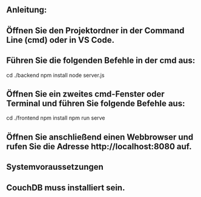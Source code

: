 ## Anleitung:

## Öffnen Sie den Projektordner in der Command Line (cmd) oder in VS Code.

## Führen Sie die folgenden Befehle in der cmd aus:

cd ./backend
npm install
node server.js

## Öffnen Sie ein zweites cmd-Fenster oder Terminal und führen Sie folgende Befehle aus:

cd ./frontend
npm install
npm run serve

## Öffnen Sie anschließend einen Webbrowser und rufen Sie die Adresse http://localhost:8080 auf.

## Systemvoraussetzungen

## CouchDB muss installiert sein.
